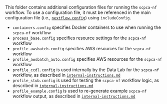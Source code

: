 This folder contains additional configuration files for running the `scpca-nf` workflow.
To use a configuration file, it must be referenced in the main configuration file (i.e., [`nextflow.config`](../nextflow.config)) using `includeConfig`.


- `containers.config` specifies Docker containers to use when running the `scpca-nf` workflow
- `process_base.config` specifies resource settings for the `scpca-nf` workflow
- `profile_awsbatch.config` specifies AWS resources for the `scpca-nf` workflow
- `profile_awsbatch_auto.config` specifies AWS resources for the `scpca-nf` workflow
- `profile_ccdl.config` is used internally by the Data Lab for the `scpca-nf` workflow, as described in [`internal-instructions.md`](../internal-instructions.md#running-scpca-nf-as-a-data-lab-staff-member)
- `profile_stub.config` is used for testing the `scpca-nf` workflow logic, as described in [`internal-instructions.md`](../internal-instructions.md#testing-the-workflow)
- `profile_example.config` is used to re-generate example `scpca-nf` workflow output, as described in [`internal-instructions.md`](../internal-instructions.md#processing-example-data)
